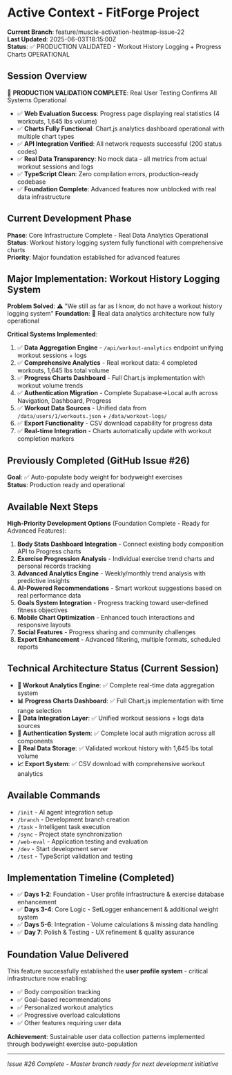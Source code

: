 # Active Context - FitForge Project

**Current Branch**: feature/muscle-activation-heatmap-issue-22  
**Last Updated**: 2025-06-03T18:15:00Z  
**Status**: ✅ PRODUCTION VALIDATED - Workout History Logging + Progress Charts OPERATIONAL

## Session Overview  
🎯 **PRODUCTION VALIDATION COMPLETE**: Real User Testing Confirms All Systems Operational
- ✅ **Web Evaluation Success**: Progress page displaying real statistics (4 workouts, 1,645 lbs volume)
- ✅ **Charts Fully Functional**: Chart.js analytics dashboard operational with multiple chart types
- ✅ **API Integration Verified**: All network requests successful (200 status codes)
- ✅ **Real Data Transparency**: No mock data - all metrics from actual workout sessions and logs
- ✅ **TypeScript Clean**: Zero compilation errors, production-ready codebase
- ✅ **Foundation Complete**: Advanced features now unblocked with real data infrastructure

## Current Development Phase
**Phase**: Core Infrastructure Complete - Real Data Analytics Operational  
**Status**: Workout history logging system fully functional with comprehensive charts  
**Priority**: Major foundation established for advanced features

## Major Implementation: Workout History Logging System
**Problem Solved**: ⚠️ "We still as far as I know, do not have a workout history logging system"
**Foundation**: 🎯 Real data analytics architecture now fully operational

**Critical Systems Implemented**:
1. ✅ **Data Aggregation Engine** - `/api/workout-analytics` endpoint unifying workout sessions + logs
2. ✅ **Comprehensive Analytics** - Real workout data: 4 completed workouts, 1,645 lbs total volume
3. ✅ **Progress Charts Dashboard** - Full Chart.js implementation with workout volume trends
4. ✅ **Authentication Migration** - Complete Supabase→Local auth across Navigation, Dashboard, Progress
5. ✅ **Workout Data Sources** - Unified data from `/data/users/1/workouts.json` + `/data/workout-logs/`
6. ✅ **Export Functionality** - CSV download capability for progress data
7. ✅ **Real-time Integration** - Charts automatically update with workout completion markers

## Previously Completed (GitHub Issue #26)
**Goal**: ✅ Auto-populate body weight for bodyweight exercises  
**Status**: Production ready and operational

## Available Next Steps
**High-Priority Development Options** (Foundation Complete - Ready for Advanced Features):
1. **Body Stats Dashboard Integration** - Connect existing body composition API to Progress charts  
2. **Exercise Progression Analysis** - Individual exercise trend charts and personal records tracking
3. **Advanced Analytics Engine** - Weekly/monthly trend analysis with predictive insights
4. **AI-Powered Recommendations** - Smart workout suggestions based on real performance data
5. **Goals System Integration** - Progress tracking toward user-defined fitness objectives
6. **Mobile Chart Optimization** - Enhanced touch interactions and responsive layouts
7. **Social Features** - Progress sharing and community challenges
8. **Export Enhancement** - Advanced filtering, multiple formats, scheduled reports

## Technical Architecture Status (Current Session)
- **🎯 Workout Analytics Engine**: ✅ Complete real-time data aggregation system
- **📊 Progress Charts Dashboard**: ✅ Full Chart.js implementation with time range selection
- **🔗 Data Integration Layer**: ✅ Unified workout sessions + logs data sources  
- **🔐 Authentication System**: ✅ Complete local auth migration across all components
- **💾 Real Data Storage**: ✅ Validated workout history with 1,645 lbs total volume
- **📈 Export System**: ✅ CSV download with comprehensive workout analytics

## Available Commands
- `/init` - AI agent integration setup
- `/branch` - Development branch creation  
- `/task` - Intelligent task execution
- `/sync` - Project state synchronization
- `/web-eval` - Application testing and evaluation
- `/dev` - Start development server
- `/test` - TypeScript validation and testing

## Implementation Timeline (Completed)
- ✅ **Days 1-2**: Foundation - User profile infrastructure & exercise database enhancement
- ✅ **Days 3-4**: Core Logic - SetLogger enhancement & additional weight system  
- ✅ **Days 5-6**: Integration - Volume calculations & missing data handling
- ✅ **Day 7**: Polish & Testing - UX refinement & quality assurance

## Foundation Value Delivered
This feature successfully established the **user profile system** - critical infrastructure now enabling:
- ✅ Body composition tracking
- ✅ Goal-based recommendations  
- ✅ Personalized workout analytics
- ✅ Progressive overload calculations
- ✅ Other features requiring user data

**Achievement**: Sustainable user data collection patterns implemented through bodyweight exercise auto-population

---
*Issue #26 Complete - Master branch ready for next development initiative*